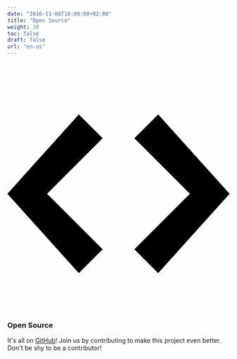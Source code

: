 ```yaml
---
date: "2016-11-08T16:00:00+02:00"
title: "Open Source"
weight: 10
toc: false
draft: false
url: "en-us"
---
```

<h3>
	<svg class="octicon octicon-code" viewBox="0 0 14 16" version="1.1" aria-hidden="true">
		<path fill-rule="evenodd" d="M9.5 3L8 4.5 11.5 8 8 11.5 9.5 13 14 8 9.5 3zm-5 0L0 8l4.5 5L6 11.5 2.5 8 6 4.5 4.5 3z"></path>
	</svg>
	Open Source
</h3>

It's all on [GitHub](https://github.com/go-gitea/gitea/)!
Join us by contributing to make this project even better. Don't be shy to be a contributor!
